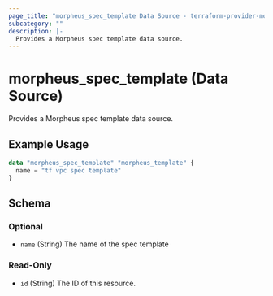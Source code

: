 ```yaml
---
page_title: "morpheus_spec_template Data Source - terraform-provider-morpheus"
subcategory: ""
description: |-
  Provides a Morpheus spec template data source.
---
```


# morpheus_spec_template (Data Source)

Provides a Morpheus spec template data source.

## Example Usage

```terraform
data "morpheus_spec_template" "morpheus_template" {
  name = "tf vpc spec template"
}
```

<!-- schema generated by tfplugindocs -->
## Schema

### Optional

- `name` (String) The name of the spec template

### Read-Only

- `id` (String) The ID of this resource.